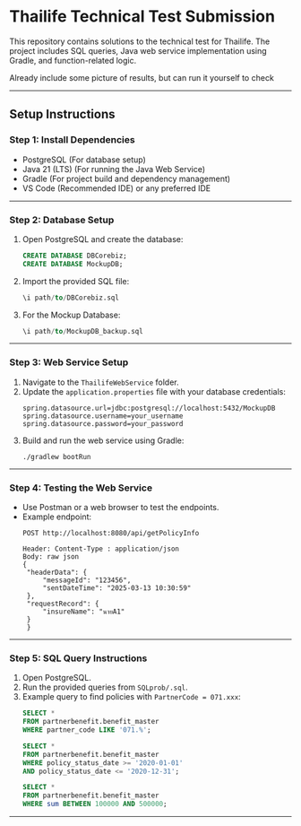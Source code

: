 # Thailife Technical Test Submission

This repository contains solutions to the technical test for Thailife. The project includes SQL queries, Java web service implementation using Gradle, and function-related logic.

Already include some picture of  results, but can run it yourself to check

---

## Setup Instructions

### Step 1: Install Dependencies
- PostgreSQL (For database setup)
- Java 21 (LTS) (For running the Java Web Service)
- Gradle (For project build and dependency management)
- VS Code (Recommended IDE) or any preferred IDE

---

### Step 2: Database Setup
1. Open PostgreSQL and create the database:
   ```sql
   CREATE DATABASE DBCorebiz;
   CREATE DATABASE MockupDB;
   ```
2. Import the provided SQL file:
   ```sql
   \i path/to/DBCorebiz.sql
   ```
3. For the Mockup Database:
   ```sql
   \i path/to/MockupDB_backup.sql
   ```

---

### Step 3: Web Service Setup
1. Navigate to the `ThailifeWebService` folder.
2. Update the `application.properties` file with your database credentials:
   ```
   spring.datasource.url=jdbc:postgresql://localhost:5432/MockupDB
   spring.datasource.username=your_username
   spring.datasource.password=your_password
   ```
3. Build and run the web service using Gradle:
   ```
   ./gradlew bootRun
   ```

---

### Step 4: Testing the Web Service
- Use Postman or a web browser to test the endpoints.
- Example endpoint:
  ```
  POST http://localhost:8080/api/getPolicyInfo

  Header: Content-Type : application/json
  Body: raw json
  {
   "headerData": {
       "messageId": "123456",
       "sentDateTime": "2025-03-13 10:30:59"
   },
   "requestRecord": {
       "insureName": "นายA1"
   }
   }
  ```

---

### Step 5: SQL Query Instructions
1. Open PostgreSQL.
2. Run the provided queries from `SQLprob/.sql`.
3. Example query to find policies with `PartnerCode = 071.xxx`:
   ```sql
   SELECT *
   FROM partnerbenefit.benefit_master
   WHERE partner_code LIKE '071.%';

   SELECT *
   FROM partnerbenefit.benefit_master
   WHERE policy_status_date >= '2020-01-01'
   AND policy_status_date <= '2020-12-31';

   SELECT *
   FROM partnerbenefit.benefit_master
   WHERE sum BETWEEN 100000 AND 500000;
   ```

---


